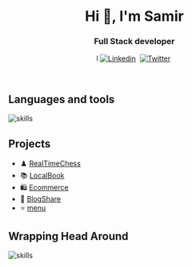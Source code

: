 <h1 align="center">Hi 👋, I'm Samir </h1>
<h3 align="center"> Full Stack developer</h3>

<p align="center">l
<a href="https://www.linkedin.com/in/samir-neupane-749555237/" ><img src="https://img.shields.io/badge/-linkedin-yellowgreen?style=for-the-badge&logo=linkedin&logoColor=white" alt="Linkedin" /></a>&nbsp;
<a href="https://twitter.com/SamirNeupane932" ><img src="https://img.shields.io/badge/Twitter-1DA1F2?style=for-the-badge&logo=twitter&logoColor=white" alt="Twitter" /></a>&nbsp;
</p>
<br /> 

## Languages and tools
![skills](https://skillicons.dev/icons?i=ts,nextjs,redis,docker,postgresql,prisma,express,django,mongodb,tailwind,appwrite&theme=dark)


## Projects
- ♟️   [RealTimeChess](https://chessconnect.vercel.app/)
- 📚   [LocalBook](https://github.com/Samir984/local_book) 
- 🛍️  [Ecommerce](https://ecommerce-cli.vercel.app/)
- 📝  [BlogShare](https://blogshare984.netlify.app/)  
- ⭐  [menu](https://samir984.github.io/menu/) 


## Wrapping Head Around
![skills](https://skillicons.dev/icons?i=aws&theme=dark)



